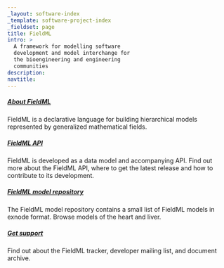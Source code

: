 ```yaml
---
_layout: software-index
_template: software-project-index
_fieldset: page
title: FieldML
intro: >
  A framework for modelling software
  development and model interchange for
  the bioengineering and engineering
  communities
description:
navtitle:
---
```

<div class="one-fourth">
<h5><a href="/software/fieldml/about">About FieldML</a></h5> <p>FieldML is a declarative language for building hierarchical models represented by generalized mathematical fields.</p>
</div><!-- end .one-fourth -->
<div class="one-fourth">
<h5><a href="/software/fieldml/api">FieldML API</a></h5> <p>FieldML is developed as a data model and accompanying API. Find out more about the FieldML API, where to get the latest release and how to contribute to its development.</p>
</div><!-- end .one-fourth -->
<div class="one-fourth">
<h5><a href="/software/fieldml/model-repository">FieldML model repository</a></h5> <p>The FieldML model repository contains a small list of FieldML models in exnode format. Browse models of the heart and liver.</p>
</div><!-- end .one-fourth -->
<div class="one-fourth last">
<h5><a href="/software/fieldml/support">Get support</a></h5> <p>Find out about the FieldML tracker, developer mailing list, and document archive. </p>
</div><!-- end .one-fourth last -->